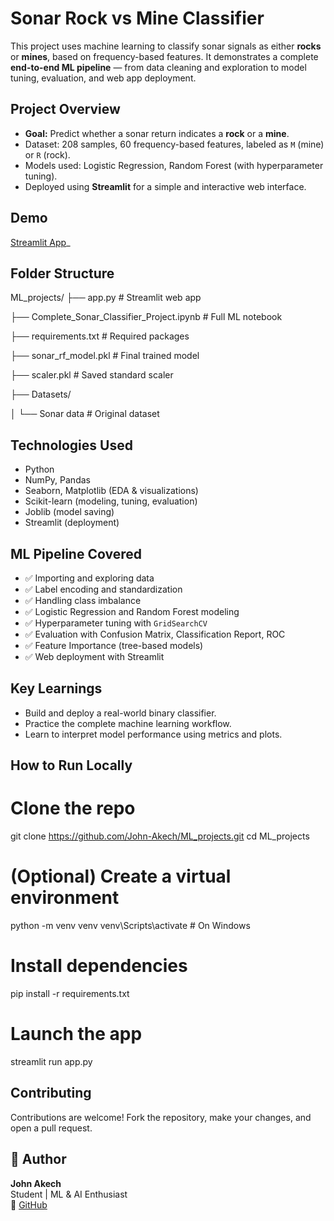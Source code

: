 #  Sonar Rock vs Mine Classifier

This project uses machine learning to classify sonar signals as either **rocks** or **mines**, based on frequency-based features. It demonstrates a complete **end-to-end ML pipeline** — from data cleaning and exploration to model tuning, evaluation, and web app deployment.



##  Project Overview

-  **Goal:** Predict whether a sonar return indicates a **rock** or a **mine**.
-  Dataset: 208 samples, 60 frequency-based features, labeled as `M` (mine) or `R` (rock).
-  Models used: Logistic Regression, Random Forest (with hyperparameter tuning).
-  Deployed using **Streamlit** for a simple and interactive web interface.


##  Demo

 [Streamlit App](https://mlprojectsgit-p2cazmzdyupyrdbx2brfgz.streamlit.app/)_


##  Folder Structure

ML_projects/
├── app.py                         # Streamlit web app

├── Complete_Sonar_Classifier_Project.ipynb  # Full ML notebook

├── requirements.txt              # Required packages

├── sonar_rf_model.pkl            # Final trained model

├── scaler.pkl                    # Saved standard scaler

├── Datasets/

│   └── Sonar data                # Original dataset


##  Technologies Used

- Python
- NumPy, Pandas
- Seaborn, Matplotlib (EDA & visualizations)
- Scikit-learn (modeling, tuning, evaluation)
- Joblib (model saving)
- Streamlit (deployment)


##  ML Pipeline Covered

- ✅ Importing and exploring data  
- ✅ Label encoding and standardization  
- ✅ Handling class imbalance  
- ✅ Logistic Regression and Random Forest modeling  
- ✅ Hyperparameter tuning with `GridSearchCV`  
- ✅ Evaluation with Confusion Matrix, Classification Report, ROC  
- ✅ Feature Importance (tree-based models)  
- ✅ Web deployment with Streamlit


##  Key Learnings

- Build and deploy a real-world binary classifier.
- Practice the complete machine learning workflow.
- Learn to interpret model performance using metrics and plots.


## How to Run Locally

# Clone the repo
git clone https://github.com/John-Akech/ML_projects.git
cd ML_projects

# (Optional) Create a virtual environment
python -m venv venv
venv\Scripts\activate  # On Windows

# Install dependencies
pip install -r requirements.txt

# Launch the app
streamlit run app.py


##  Contributing

Contributions are welcome! Fork the repository, make your changes, and open a pull request.


## 👤 Author

**John Akech**  
Student | ML & AI Enthusiast  
🔗 [GitHub](https://github.com/John-Akech)
